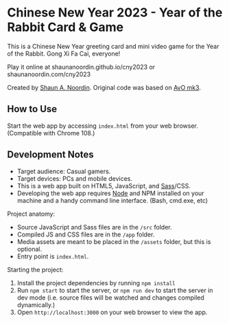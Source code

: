# Chinese New Year 2023 - Year of the Rabbit Card & Game

This is a Chinese New Year greeting card and mini video game for the Year of the Rabbit. Gong Xi Fa Cai, everyone!

Play it online at shaunanoordin.github.io/cny2023 or shaunanoordin.com/cny2023

Created by [Shaun A. Noordin](https://shaunanoordin.com). Original code was based on [AvO mk3](https://github.com/shaunanoordin/avo-adventure-mk3/).

## How to Use

Start the web app by accessing `index.html` from your web browser. (Compatible with Chrome 108.)

## Development Notes

- Target audience: Casual gamers.
- Target devices: PCs and mobile devices.
- This is a web app built on HTML5, JavaScript, and [Sass](https://sass-lang.com/)/CSS.
- Developing the web app requires [Node](https://nodejs.org/) and NPM installed on your machine and a handy command line interface. (Bash, cmd.exe, etc)

Project anatomy:

- Source JavaScript and Sass files are in the `/src` folder.
- Compiled JS and CSS files are in the `/app` folder.
- Media assets are meant to be placed in the `/assets` folder, but this is optional.
- Entry point is `index.html`.

Starting the project:

1. Install the project dependencies by running `npm install`
2. Run `npm start` to start the server, or `npm run dev` to start the server in dev mode (i.e. source files will be watched and changes compiled dynamically.)
3. Open `http://localhost:3000` on your web browser to view the app.
